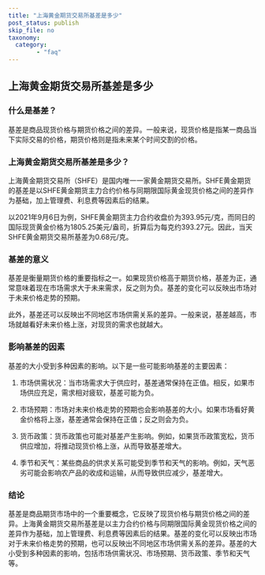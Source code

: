 ```yaml
---
title: "上海黄金期货交易所基差是多少"
post_status: publish
skip_file: no
taxonomy:
  category:
        - "faq"
---
```


## 上海黄金期货交易所基差是多少

### 什么是基差？

基差是商品现货价格与期货价格之间的差异。一般来说，现货价格是指某一商品当下实际交易的价格，期货价格则是指未来某个时间交割的价格。

### 上海黄金期货交易所基差是多少？

上海黄金期货交易所（SHFE）是国内唯一一家黄金期货交易所。SHFE黄金期货的基差是以SHFE黄金期货主力合约价格与同期限国际黄金现货价格之间的差异作为基础，加上管理费、利息费等因素后的结果。

以2021年9月6日为例，SHFE黄金期货主力合约收盘价为393.95元/克，而同日的国际现货黄金价格为1805.25美元/盎司，折算后为每克约393.27元。因此，当天SHFE黄金期货交易所基差为0.68元/克。

### 基差的意义

基差是衡量期货价格的重要指标之一。如果现货价格高于期货价格，基差为正，通常意味着现在市场需求大于未来需求，反之则为负。基差的变化可以反映出市场对于未来价格走势的预期。

此外，基差还可以反映出不同地区市场供需关系的差异。一般来说，基差越高，市场就越看好未来价格上涨，对现货的需求也就越大。

### 影响基差的因素

基差的大小受到多种因素的影响。以下是一些可能影响基差的主要因素：

1. 市场供需状况：当市场需求大于供应时，基差通常保持在正值。相反，如果市场供应充足，需求相对疲软，基差可能为负。

2. 市场预期：市场对未来价格走势的预期也会影响基差的大小。如果市场看好黄金价格将上涨，基差通常会保持在正值；反之则会为负。

3. 货币政策：货币政策也可能对基差产生影响。例如，如果货币政策宽松，货币供应增加，将推动现货价格上涨，从而导致基差增大。

4. 季节和天气：某些商品的供求关系可能受到季节和天气的影响。例如，天气恶劣可能会影响农产品的收成和运输，从而导致供应减少，基差增大。

### 结论

基差是商品期货市场中的一个重要概念，它反映了现货价格与期货价格之间的差异。上海黄金期货交易所基差是以主力合约价格与同期限国际黄金现货价格之间的差异作为基础，加上管理费、利息费等因素后的结果。基差的变化可以反映出市场对于未来价格走势的预期，也可以反映出不同地区市场供需关系的差异。基差的大小受到多种因素的影响，包括市场供需状况、市场预期、货币政策、季节和天气等。

